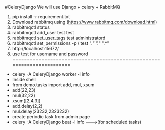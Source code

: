 #CeleryDjango 
We will use Django + celery + RabbitMQ 
1. pip install -r requirement.txt
2. Download rabbitmq using (https://www.rabbitmq.com/download.html)
3. rabbitmqctl status
4. rabbitmqctl add_user test test
5. rabbitmqctl set_user_tags test administratord
6. rabbitmqctl set_permissions -p / test ".*" ".*" ".*"
7. http://localhost:15672/
8. use test for username and password
=======================================================================
- celery -A CeleryDjango worker -l info
- Inside shell
- from demo.tasks import add, mul, xsum
- add(22,23)
- mul(32,22)
- xsum([2,4,3])
- add.delay(2,2)
- mul.delay(23232,2323232)
- create periodic task from admin page
- celery -A CeleryDjango beat -l info --->(for scheduled tasks)